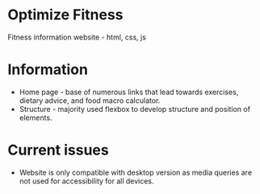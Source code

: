 # Optimize Fitness
 Fitness information website - html, css, js

 # Information
 * Home page - base of numerous links that lead towards exercises, dietary advice, and food macro calculator.
 * Structure - majority used flexbox to develop structure and position of elements.

 # Current issues
* Website is only compatible with desktop version as media queries are not used for accessibility for all devices.
